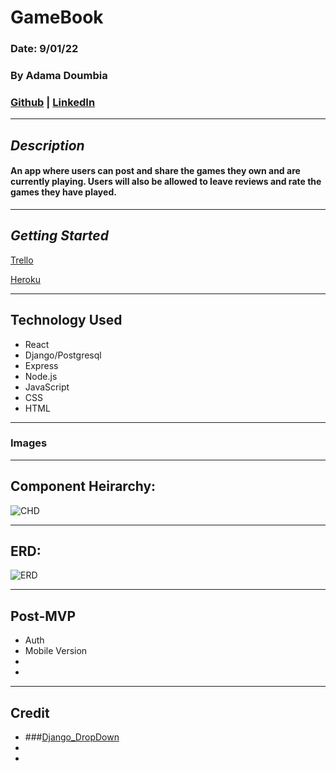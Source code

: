 # GameBook
### Date: 9/01/22
### By Adama Doumbia
### [Github](https://github.com/apd5392/) | [LinkedIn](https://www.linkedin.com/in/adama-doumbia223/)

---

## **_Description_**
#### An app where users can post and share the games they own and are currently playing. Users will also be allowed to leave reviews and rate the games they have played.
---

## **_Getting Started_**
[Trello](https://trello.com/b/lS7oNiQX/gamebook)

[Heroku]()

---


## **Technology Used**
- React
- Django/Postgresql
- Express
- Node.js
- JavaScript
- CSS
- HTML


---
### **Images**


---

## **Component Heirarchy:**

![CHD](https://i.imgur.com/ySAInKE.png)

---
## **ERD:**

![ERD](https://i.imgur.com/jFCJX3h.png)

---

## Post-MVP

- Auth
- Mobile Version
- 
- 

---

## **Credit**
- ###[Django_DropDown](https://stackoverflow.com/questions/31130706/dropdown-in-django-model)
-
-
